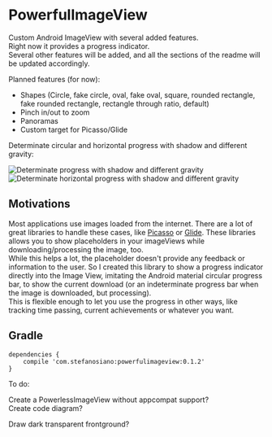 PowerfulImageView
=================

Custom Android ImageView with several added features.  
Right now it provides a progress indicator.  
Several other features will be added, and all the sections of the readme will be updated accordingly.  
  
Planned features (for now):  
* Shapes (Circle, fake circle, oval, fake oval, square, rounded rectangle, fake rounded rectangle, rectangle through ratio, default)
* Pinch in/out to zoom
* Panoramas
* Custom target for Picasso/Glide

Determinate circular and horizontal progress with shadow and different gravity:  

![Determinate progress with shadow and different gravity](https://raw.githubusercontent.com/stefanosiano/PowerfulImageView/master/screen%20determinate%20gravity.png) 
![Determinate horizontal progress with shadow and different gravity](https://raw.githubusercontent.com/stefanosiano/PowerfulImageView/master/screen%20determinate%20horizontal%20gravity.png)


Motivations
-----------

Most applications use images loaded from the internet. There are a lot of great libraries to handle these cases, like [Picasso](https://github.com/square/picasso) or [Glide](https://github.com/bumptech/glide). These libraries allows you to show placeholders in your imageViews while downloading/processing the image, too.  
While this helps a lot, the placeholder doesn't provide any feedback or information to the user. So I created this library to show a progress indicator directly into the Image View, imitating the Android material circular progress bar, to show the current download (or an indeterminate progress bar when the image is downloaded, but processing).  
This is flexible enough to let you use the progress in other ways, like tracking time passing, current achievements or whatever you want.





Gradle
------
```
dependencies {
    compile 'com.stefanosiano:powerfulimageview:0.1.2'
}
```
  
  
To do:  
  
Create a PowerlessImageView without appcompat support?  
Create code diagram?  
  
Draw dark transparent frontground?  
